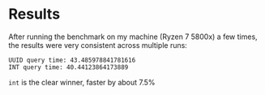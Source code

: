 # Results

After running the benchmark on my machine (Ryzen 7 5800x) a few times, the results were very consistent across multiple runs:

```
UUID query time: 43.485978841781616
INT query time: 40.44123864173889
```

`int` is the clear winner, faster by about 7.5%
